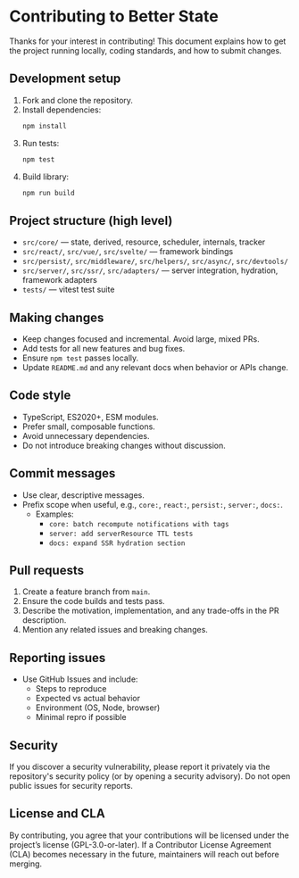 # Contributing to Better State

Thanks for your interest in contributing! This document explains how to get the project running locally, coding standards, and how to submit changes.

## Development setup

1. Fork and clone the repository.
2. Install dependencies:
   ```bash
   npm install
   ```
3. Run tests:
   ```bash
   npm test
   ```
4. Build library:
   ```bash
   npm run build
   ```

## Project structure (high level)

- `src/core/` — state, derived, resource, scheduler, internals, tracker
- `src/react/`, `src/vue/`, `src/svelte/` — framework bindings
- `src/persist/`, `src/middleware/`, `src/helpers/`, `src/async/`, `src/devtools/`
- `src/server/`, `src/ssr/`, `src/adapters/` — server integration, hydration, framework adapters
- `tests/` — vitest test suite

## Making changes

- Keep changes focused and incremental. Avoid large, mixed PRs.
- Add tests for all new features and bug fixes.
- Ensure `npm test` passes locally.
- Update `README.md` and any relevant docs when behavior or APIs change.

## Code style

- TypeScript, ES2020+, ESM modules.
- Prefer small, composable functions.
- Avoid unnecessary dependencies.
- Do not introduce breaking changes without discussion.

## Commit messages

- Use clear, descriptive messages.
- Prefix scope when useful, e.g., `core:`, `react:`, `persist:`, `server:`, `docs:`.
  - Examples:
    - `core: batch recompute notifications with tags`
    - `server: add serverResource TTL tests`
    - `docs: expand SSR hydration section`

## Pull requests

1. Create a feature branch from `main`.
2. Ensure the code builds and tests pass.
3. Describe the motivation, implementation, and any trade-offs in the PR description.
4. Mention any related issues and breaking changes.

## Reporting issues

- Use GitHub Issues and include:
  - Steps to reproduce
  - Expected vs actual behavior
  - Environment (OS, Node, browser)
  - Minimal repro if possible

## Security

If you discover a security vulnerability, please report it privately via the repository's security policy (or by opening a security advisory). Do not open public issues for security reports.

## License and CLA

By contributing, you agree that your contributions will be licensed under the project’s license (GPL-3.0-or-later). If a Contributor License Agreement (CLA) becomes necessary in the future, maintainers will reach out before merging.

